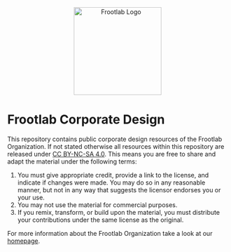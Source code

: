 <div align="center">
  <img src="https://www.frootlab.org/images/logo/frootlab.svg" width=200px
    alt="Frootlab Logo">
</div>

Frootlab Corporate Design
=========================

This repository contains public corporate design resources of the Frootlab
Organization. If not stated otherwise all resources within this repository are
released under [CC BY-NC-SA 4.0](https://creativecommons.org/licenses/by-nc-sa/4.0).
This means you are free to share and adapt the material under the following terms:

1. You must give appropriate credit, provide a link to the license, and indicate
   if changes were made. You may do so in any reasonable manner, but not in any
   way that suggests the licensor endorses you or your use.
2. You may not use the material for commercial purposes.
3. If you remix, transform, or build upon the material, you must distribute your
   contributions under the same license as the original.

For more information about the Frootlab Organization take a look at our
[homepage](https://www.frootlab.org).
